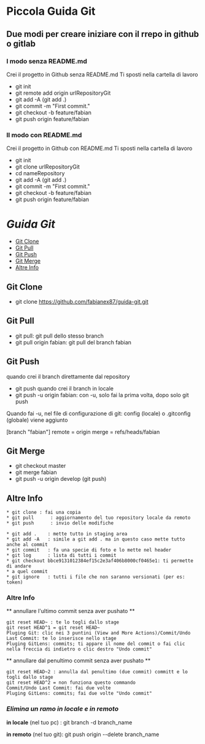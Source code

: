# **Piccola Guida Git**

## Due modi per creare iniziare con il rrepo in github o gitlab

### I modo senza README.md

Crei il progetto in Github senza README.md
Ti sposti nella cartella di lavoro

* git init
* git remote add origin urlRepositoryGit
* git add -A (git add .)
* git commit -m "First commit."
* git checkout -b feature/fabian
* git push origin feature/fabian

### II modo con README.md

Crei il progetto in Github con README.md
Ti sposti nella cartella di lavoro
* git init
* git clone urlRepositoryGit
* cd nameRepository
* git add -A (git add .)
* git commit -m "First commit."
* git checkout -b feature/fabian
* git push origin feature/fabian 


# **_Guida Git_**

  - [Git Clone](#git-clone)
  - [Git Pull](#git-pull)
  - [Git Push](#git-push)
  - [Git Merge](#git-merge)
  - [Altre Info](#altre-info)


## Git Clone
- git clone https://github.com/fabianex87/guida-git.git

## Git Pull
- git pull: git pull dello stesso branch
- git pull origin fabian: git pull del branch fabian


## Git Push
quando crei il branch direttamente dal repository
- git push
quando crei il branch in locale
- git push -u origin fabian: con -u, solo fai la prima volta, dopo solo git push

Quando fai  -u, nel file di configurazione di git: config (locale) o .gitconfig (globale) viene aggiunto

[branch "fabian"]
	remote = origin
	merge = refs/heads/fabian

## Git Merge

- git checkout master
- git merge fabian 
- git push -u origin develop (git push)

## Altre Info
```
* git clone	: fai una copia
* git pull		: aggiornamento del tuo repository locale da remoto
* git push		: invio delle modifiche 

* git add .    : mette tutto in staging area
* git add -A   : simile a git add . ma in questo caso mette tutto anche al commit
* git commit   : fa una specie di foto e lo mette nel header
* git log      : lista di tutti i commit
* git checkout bbce9131012384ef15c2e3af406b8000cf0465e1: ti permette di andare
* a quel commit
* git ignore   : tutti i file che non saranno versionati (per es: token)
```

### Altre Info
** annullare l'ultimo commit senza aver pushato **
```
git reset HEAD~ : te lo togli dallo stage
git reset HEAD^1 = git reset HEAD~
Pluging Git: clic nei 3 puntini (View and More Actions)/Commit/Undo Last Commit: te lo inserisce nello stage
Pluging GitLens: commits; ti appare il nome del commit o fai clic nella freccia di indietro o clic destro "Undo commit"
```

** annullare dal penultimo commit senza aver pushato **
```
git reset HEAD~2 : annulla dal penultimo (due commit) committ e lo togli dallo stage
git reset HEAD^2 = non funziona questo commando
Commit/Undo Last Commit: fai due volte
Pluging GitLens: commits; fai due volte "Undo commit"
```

### **_Elimina un ramo in locale e in remoto_**

**in locale** (nel tuo pc) : git branch -d branch_name

**in remoto** (nel tuo git): git push origin --delete branch_name